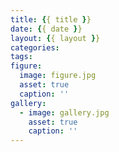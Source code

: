 ```yaml
---
title: {{ title }}
date: {{ date }}
layout: {{ layout }}
categories:
tags:
figure:
  image: figure.jpg
  asset: true
  caption: ''
gallery:
  - image: gallery.jpg
    asset: true
    caption: ''
---
```


<!-- more -->
